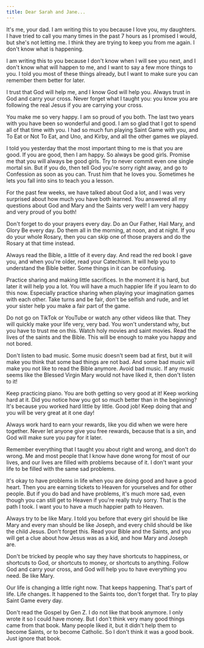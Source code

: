 ```yaml
---
title: Dear Sarah and Jane...
---
```


It's me, your dad. I am writing this to you because I love you, my daughters. I have tried to call you many times in the past 7 hours as I promised I would, but she's not letting me. I think they are trying to keep you from me again. I don't know what is happening.

I am writing this to you because I don't know when I will see you next, and I don't know what will happen to me, and I want to say a few more things to you. I told you most of these things already, but I want to make sure you can remember them better for later.

I trust that God will help me, and I know God will help you. Always trust in God and carry your cross. Never forget what I taught you: you know you are following the real Jesus if you are carrying your cross.

You make me so very happy. I am so proud of you both. The last two years with you have been so wonderful and good. I am so glad that I got to spend all of that time with you. I had so much fun playing Saint Game with you, and To Eat or Not To Eat, and Uno, and Kirby, and all the other games we played.

I told you yesterday that the most important thing to me is that you are good. If you are good, then I am happy. So always be good girls. Promise me that you will always be good girls. Try to never commit even one single mortal sin. But if you do, then tell God you're sorry right away, and go to Confession as soon as you can. Trust him that he loves you. Sometimes he lets you fall into sins to teach you a lesson.

For the past few weeks, we have talked about God a lot, and I was very surprised about how much you have both learned. You answered all my questions about God and Mary and the Saints very well! I am very happy and very proud of you both!

Don't forget to do your prayers every day. Do an Our Father, Hail Mary, and Glory Be every day. Do them all in the morning, at noon, and at night. If you do your whole Rosary, then you can skip one of those prayers and do the Rosary at that time instead.

Always read the Bible, a little of it every day. And read the red book I gave you, and when you're older, read your Catechism. It will help you to understand the Bible better. Some things in it can be confusing.

Practice sharing and making little sacrifices. In the moment it is hard, but later it will help you a lot. You will have a much happier life if you learn to do this now. Especially practice sharing when playing your imagination games with each other. Take turns and be fair, don't be selfish and rude, and let your sister help you make a fair part of the game.

Do not go on TikTok or YouTube or watch any other videos like that. They will quickly make your life very, very bad. You won't understand why, but you have to trust me on this. Watch holy movies and saint movies. Read the lives of the saints and the Bible. This will be enough to make you happy and not bored.

Don't listen to bad music. Some music doesn't seem bad at first, but it will make you think that some bad things are not bad. And some bad music will make you not like to read the Bible anymore. Avoid bad music. If any music seems like the Blessed Virgin Mary would not have liked it, then don't listen to it!

Keep practicing piano. You are both getting so very good at it! Keep working hard at it. Did you notice how you got so much better than in the beginning? It's because you worked hard little by little. Good job! Keep doing that and you will be very great at it one day!

Always work hard to earn your rewards, like you did when we were here together. Never let anyone give you free rewards, because that is a sin, and God will make sure you pay for it later.

Remember everything that I taught you about right and wrong, and don't do wrong. Me and most people that I know have done wrong for most of our lives, and our lives are filled with problems because of it. I don't want your life to be filled with the same sad problems.

It's okay to have problems in life when you are doing good and have a good heart. Then you are earning tickets to Heaven for yourselves and for other people. But if you do bad and have problems, it's much more sad, even though you can still get to Heaven if you're really truly sorry. That is the path I took. I want you to have a much happier path to Heaven.

Always try to be like Mary. I told you before that every girl should be like Mary and every man should be like Joseph, and every child should be like the child Jesus. Don't forget this. Read your Bible and the Saints, and you will get a clue about how Jesus was as a kid, and how Mary and Joseph are.

Don't be tricked by people who say they have shortcuts to happiness, or shortcuts to God, or shortcuts to money, or shortcuts to anything. Follow God and carry your cross, and God will help you to have everything you need. Be like Mary.

Our life is changing a little right now. That keeps happening. That's part of life. Life changes. It happened to the Saints too, don't forget that. Try to play Saint Game every day.

Don't read the Gospel by Gen Z. I do not like that book anymore. I only wrote it so I could have money. But I don't think very many good things came from that book. Many people liked it, but it didn't help them to become Saints, or to become Catholic. So I don't think it was a good book. Just ignore that book.



